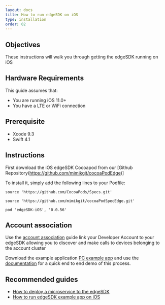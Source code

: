 ```yaml
---
layout: docs
title: How to run edgeSDK on iOS
type: installation
order: 02
---
```


## Objectives

These instructions will walk you through getting the edgeSDK running on iOS

## Hardware Requirements

This guide assumes that:

- You are running iOS 11.0+
- You have a LTE or WiFi connection

## Prerequisite

- Xcode 9.3
- Swift 4.1

## Instructions

First download the iOS edgeSDK Cocoapod from our [Github Repository(https://github.com/mimikgit/cocoaPodEdge)]

To install it, simply add the following lines to your Podfile:

```source 'https://github.com/CocoaPods/Specs.git'```

```source 'https://github.com/mimikgit/cocoaPodSpecEdge.git'```

```pod 'edgeSDK-iOS', '0.0.56'```

## Account association

Use the [account association](/docs/1.1.0/getting-started/account-association.html) guide link your Developer Account to your edgeSDK allowing you to discover and make calls to devices belonging to the account cluster 

Download the example application  [PC example app](https://github.com/mimikgit/edgeSDK/tree/master/example/PC%20Hello%20App) and use the [documentation](/docs/1.1.0/example-apps/how-to-run-edgesdk-example-app-on-linux-ubuntu.html)  for a quick end to end demo of this process.

## Recommended guides

- [How to deploy a microservice to the edgeSDK](/docs/1.1.0/microservices/how-to-deploy-example-microservice.html)
- [How to run edgeSDK example app on iOS](/docs/1.1.0/example-apps/how-to-run-edgeSDK-example-app-on-iOS.html) 